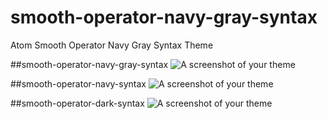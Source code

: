 # smooth-operator-navy-gray-syntax
Atom Smooth Operator Navy Gray Syntax Theme

##smooth-operator-navy-gray-syntax
![A screenshot of your theme](https://lh3.googleusercontent.com/ZhD_lw3EZ4fPMqGewg5IvH42ti_3sdwz6SxgVocgHjE=w667-h817-no)

##smooth-operator-navy-syntax
![A screenshot of your theme](https://lh3.googleusercontent.com/FNAFeUYHGZyGOwoeKGk8fKWomkwJoTiGiQ_c_FIe7yw=w659-h817-no)

##smooth-operator-dark-syntax
![A screenshot of your theme](https://lh3.googleusercontent.com/temMmYMO0ssvpAi3HlD-a2C34Pt5dSnuGO81KU43q0E=w665-h817-no)
